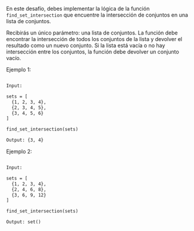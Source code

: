 En este desafío, debes implementar la lógica de la función `find_set_intersection` que encuentre la intersección de conjuntos en una lista de conjuntos.

Recibirás un único parámetro: una lista de conjuntos. La función debe encontrar la intersección de todos los conjuntos de la lista y devolver el resultado como un nuevo conjunto. Si la lista está vacía o no hay intersección entre los conjuntos, la función debe devolver un conjunto vacío.

Ejemplo 1:

```txt

Input:

sets = [
  {1, 2, 3, 4},
  {2, 3, 4, 5},
  {3, 4, 5, 6}
]

find_set_intersection(sets)

Output: {3, 4}

```

Ejemplo 2:

```txt

Input:

sets = [
  {1, 2, 3, 4},
  {2, 4, 6, 8},
  {3, 6, 9, 12}
]

find_set_intersection(sets)

Output: set()

```
